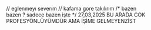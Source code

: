 //  eglenmeyı severım
// kafama gore takılırım
/* bazen   
   bazen ?
   sadece bazen işte */
                         27,03,2025       BU ARADA COK PROFESYÖNLÜYÜMDÜR AMA İŞİME GELMEYENZİST 
